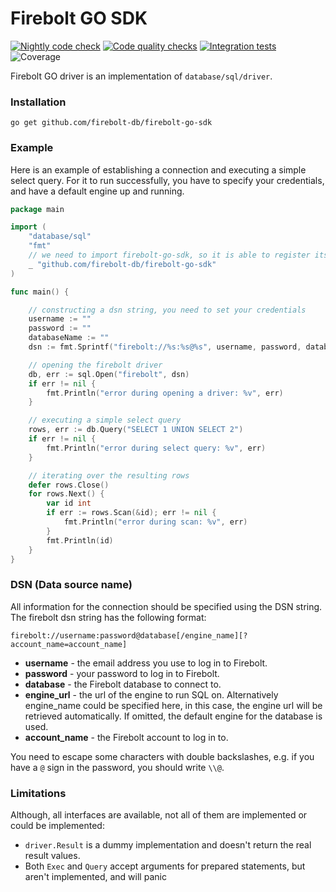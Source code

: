 # Firebolt GO SDK

[![Nightly code check](https://github.com/yuryfirebolt/firebolt-go-sdk/actions/workflows/nightly.yml/badge.svg)](https://github.com/yuryfirebolt/firebolt-go-sdk/actions/workflows/nightly.yml)
[![Code quality checks](https://github.com/yuryfirebolt/firebolt-go-sdk/actions/workflows/code-check.yml/badge.svg)](https://github.com/yuryfirebolt/firebolt-go-sdk/actions/workflows/code-check.yml)
[![Integration tests](https://github.com/yuryfirebolt/firebolt-go-sdk/actions/workflows/integration-tests.yml/badge.svg)](https://github.com/yuryfirebolt/firebolt-go-sdk/actions/workflows/integration-tests.yml)
![Coverage](https://img.shields.io/endpoint?url=https://gist.githubusercontent.com/yuryfirebolt/764079ffbd558d515e250e6528179824/raw/firebolt-go-sdk-coverage.json)


Firebolt GO driver is an implementation of `database/sql/driver`.

### Installation

```shell
go get github.com/firebolt-db/firebolt-go-sdk
```

### Example
Here is an example of establishing a connection and executing a simple select query. 
For it to run successfully, you have to specify your credentials, and have a default engine up and running.

```go
package main

import (
	"database/sql"
	"fmt"
	// we need to import firebolt-go-sdk, so it is able to register its driver
	_ "github.com/firebolt-db/firebolt-go-sdk"
)

func main() {

	// constructing a dsn string, you need to set your credentials
	username := ""
	password := ""
	databaseName := ""
	dsn := fmt.Sprintf("firebolt://%s:%s@%s", username, password, databaseName)

	// opening the firebolt driver
	db, err := sql.Open("firebolt", dsn)
	if err != nil {
		fmt.Println("error during opening a driver: %v", err)
	}

	// executing a simple select query
	rows, err := db.Query("SELECT 1 UNION SELECT 2")
	if err != nil {
		fmt.Println("error during select query: %v", err)
	}

	// iterating over the resulting rows
	defer rows.Close()
	for rows.Next() {
		var id int
		if err := rows.Scan(&id); err != nil {
			fmt.Println("error during scan: %v", err)
		}
		fmt.Println(id)
	}
}
```


### DSN (Data source name)
All information for the connection should be specified using the DSN string. The firebolt dsn string has the following format:  
```
firebolt://username:password@database[/engine_name][?account_name=account_name]
```

- **username** - the email address you use to log in to Firebolt.
- **password** - your password to log in to Firebolt.
- **database** - the Firebolt database to connect to.
- **engine_url** - the url of the engine to run SQL on. Alternatively engine_name could be specified here, in this case, the engine url will be retrieved automatically. If omitted, the default engine for the database is used. 
- **account_name** - the Firebolt account to log in to.

You need to escape some characters with double backslashes, e.g. if you have a `@` sign in the password, you should write `\\@`.

### Limitations
Although, all interfaces are available, not all of them are implemented or could be implemented:
- `driver.Result` is a dummy implementation and doesn't return the real result values.
- Both `Exec` and `Query` accept arguments for prepared statements, but aren't implemented, and will panic